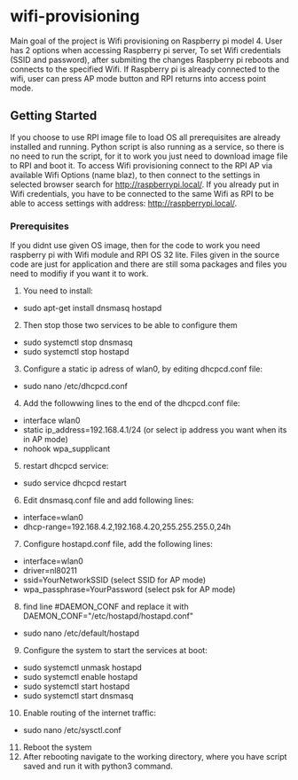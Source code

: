# wifi-provisioning

Main goal of the project is Wifi provisioning on Raspberry pi model 4. User has 2 options when accessing Raspberry pi server, To set Wifi credentials (SSID and password), after submiting the changes Raspberry pi reboots and connects to the specified Wifi. If Raspberry pi is already connected to the wifi, user can press AP mode button and RPI returns into access point mode.

## Getting Started

If you choose to use RPI image file to load OS all prerequisites are already installed and running. Python script is also running as a service, so there is no need to run the script, for it to work you just need to download image file to RPI and boot it. To access Wifi provisioning connect to the RPI AP via available Wifi Options (name blaz), to then connect to the settings in selected browser search for http://raspberrypi.local/. If you already put in Wifi credentials, you have to be connected to the same Wifi as RPI to be able to access settings with address: http://raspberrypi.local/. 

### Prerequisites

If you didnt use given OS image, then for the code to work you need raspberry pi with Wifi module and RPI OS 32 lite. Files given in the source code are just for application and there are still soma packages and files you need to modifiy if you want it to work. 

1. You need to install: 
 - sudo apt-get install dnsmasq hostapd
2. Then stop those two services to be able to configure them
 - sudo systemctl stop dnsmasq
 - sudo systemctl stop hostapd
3. Configure a static ip adress of wlan0, by editing dhcpcd.conf file:
 - sudo nano /etc/dhcpcd.conf
4. Add the followwing lines to the end of the dhcpcd.conf file:
 - interface wlan0
 - static ip_address=192.168.4.1/24 (or select ip address you want when its in AP mode)
 - nohook wpa_supplicant
5. restart dhcpcd service:
  - sudo service dhcpcd restart
6. Edit dnsmasq.conf file and add following lines:
  - interface=wlan0
  - dhcp-range=192.168.4.2,192.168.4.20,255.255.255.0,24h
7. Configure hostapd.conf file, add the following lines:
  - interface=wlan0
  - driver=nl80211
  - ssid=YourNetworkSSID          (select SSID for AP mode)
  - wpa_passphrase=YourPassword   (select psk for AP mode)
8. find line #DAEMON_CONF and replace it with DAEMON_CONF="/etc/hostapd/hostapd.conf"
  - sudo nano /etc/default/hostapd
9. Configure the system to start the services at boot:
  - sudo systemctl unmask hostapd
  - sudo systemctl enable hostapd
  - sudo systemctl start hostapd
  - sudo systemctl start dnsmasq
10. Enable routing of the internet traffic:
  - sudo nano /etc/sysctl.conf
11. Reboot the system
12. After rebooting navigate to the working directory, where you have script saved and run it with python3 command. 



